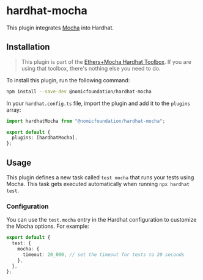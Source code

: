 # hardhat-mocha

This plugin integrates [Mocha](https://mochajs.org/) into Hardhat.

## Installation

> This plugin is part of the [Ethers+Mocha Hardhat Toolbox](https://hardhat.org/plugins/nomicfoundation-hardhat-toolbox-mocha-ethers). If you are using that toolbox, there's nothing else you need to do.

To install this plugin, run the following command:

```bash
npm install --save-dev @nomicfoundation/hardhat-mocha
```

In your `hardhat.config.ts` file, import the plugin and add it to the `plugins` array:

```ts
import hardhatMocha from "@nomicfoundation/hardhat-mocha";

export default {
  plugins: [hardhatMocha],
};
```

## Usage

This plugin defines a new task called `test mocha` that runs your tests using Mocha. This task gets executed automatically when running `npx hardhat test`.

### Configuration

You can use the `test.mocha` entry in the Hardhat configuration to customize the Mocha options. For example:

```ts
export default {
  test: {
    mocha: {
      timeout: 20_000, // set the timeout for tests to 20 seconds
    },
  },
};
```
